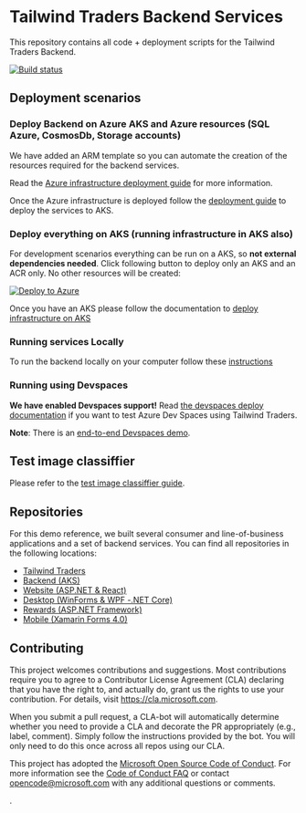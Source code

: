 # Tailwind Traders Backend Services

This repository contains all code + deployment scripts for the Tailwind Traders Backend.

[![Build status](https://dev.azure.com/TailwindTraders/Backend/_apis/build/status/Backend-CI)](https://dev.azure.com/TailwindTraders/Backend/_build/latest?definitionId=26)

## Deployment scenarios

### Deploy Backend on Azure AKS and Azure resources (SQL Azure, CosmosDb, Storage accounts)

We have added an ARM template so you can automate the creation of the resources required for the backend services.

Read the [Azure infrastructure deployment guide](./Documents/Azure-Deployment.md) for more information.

Once the Azure infrastructure is deployed follow the [deployment guide](./Documents/DeploymentGuide.md) to deploy the services to AKS.

### Deploy everything on AKS (running infrastructure in AKS also)

For development scenarios everything can be run on a AKS, so **not external dependencies needed**. Click following button to deploy only an AKS and an ACR only. No other resources will be created:

<a href="https://portal.azure.com/#create/Microsoft.Template/uri/https%3A%2F%2Fraw.githubusercontent.com%2FMicrosoft%2FTailwindTraders-Backend%2Fmaster%2FDeploy%2Fdeployment-only-inf.json"><img src="./Documents/Images/deploy-to-azure.png" alt="Deploy to Azure"/></a>

Once you have an AKS please follow the documentation to [deploy infrastructure on AKS](./Documents/AKS-infrastructure.md)

### Running services Locally

To run the backend locally on your computer follow these [instructions](./Documents/RunLocally.md)

### Running using Devspaces

**We have enabled Devspaces support!** Read [the devspaces deploy documentation](./Documents/Devspaces.md) if you want to test Azure Dev Spaces using Tailwind Traders.

**Note**: There is an [end-to-end Devspaces demo](./Documents/Demoscripts/DevspacesJava/demoscript.md).

## Test image classiffier

Please refer to the [test image classiffier guide](Documents/TestImageClassiffierGuide.md).

## Repositories

For this demo reference, we built several consumer and line-of-business applications and a set of backend services. You can find all repositories in the following locations:

* [Tailwind Traders](https://github.com/Microsoft/TailwindTraders)
* [Backend (AKS)](https://github.com/Microsoft/TailwindTraders-Backend)
* [Website (ASP.NET & React)](https://github.com/Microsoft/TailwindTraders-Website)
* [Desktop (WinForms & WPF -.NET Core)](https://github.com/Microsoft/TailwindTraders-Desktop)
* [Rewards (ASP.NET Framework)](https://github.com/Microsoft/TailwindTraders-Rewards)
* [Mobile (Xamarin Forms 4.0)](https://github.com/Microsoft/TailwindTraders-Mobile)

## Contributing

This project welcomes contributions and suggestions.  Most contributions require you to agree to a
Contributor License Agreement (CLA) declaring that you have the right to, and actually do, grant us
the rights to use your contribution. For details, visit https://cla.microsoft.com.

When you submit a pull request, a CLA-bot will automatically determine whether you need to provide
a CLA and decorate the PR appropriately (e.g., label, comment). Simply follow the instructions
provided by the bot. You will only need to do this once across all repos using our CLA.

This project has adopted the [Microsoft Open Source Code of Conduct](https://opensource.microsoft.com/codeofconduct/).
For more information see the [Code of Conduct FAQ](https://opensource.microsoft.com/codeofconduct/faq/) or
contact [opencode@microsoft.com](mailto:opencode@microsoft.com) with any additional questions or comments.

.
